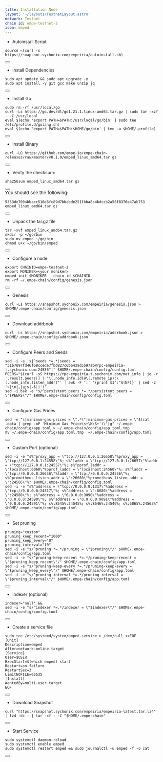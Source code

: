 ```yaml
---
title: Installation Node
layout: '~/layouts/TestnetLayout.astro'
network: Testnet
chain id: empe-testnet-2
icon: emped
---
```




- Autoinstall Script
<div class="code-block-wrapper">
  <pre><code>source &lt;(curl -s https://snapshot.sychonix.com/empeiria/autoinstall.sh)</code></pre>
  <button class="copy-btn"><i class="fas fa-copy"></i></button>
</div>

- Install Dependencies
<div class="code-block-wrapper">
  <pre><code>sudo apt update && sudo apt upgrade -y
sudo apt install -y git gcc make unzip jq</code></pre>
  <button class="copy-btn"><i class="fas fa-copy"></i></button>
</div>

- Install Go
<div class="code-block-wrapper">
  <pre><code>sudo rm -rf /usr/local/go
curl -Ls https://go.dev/dl/go1.21.1.linux-amd64.tar.gz | sudo tar -xzf - -C /usr/local
eval $(echo 'export PATH=$PATH:/usr/local/go/bin' | sudo tee /etc/profile.d/golang.sh)
eval $(echo 'export PATH=$PATH:$HOME/go/bin' | tee -a $HOME/.profile)</code></pre>
  <button class="copy-btn"><i class="fas fa-copy"></i></button>
</div>

- Install Binary
<div class="code-block-wrapper">
  <pre><code>curl -LO https://github.com/empe-io/empe-chain-releases/raw/master/v0.1.0/emped_linux_amd64.tar.gz</code></pre>
  <button class="copy-btn"><i class="fas fa-copy"></i></button>
</div>

- Verify the checksum:
<div class="code-block-wrapper">
  <pre><code>sha256sum emped_linux_amd64.tar.gz</code></pre>
  <button class="copy-btn"><i class="fas fa-copy"></i></button>
</div>
<span style="font-size: 15px;">You should see the following:</span>
<div class="code-block-wrapper">
  <pre><code>5353de7004bbacc516d6fc89d7bbcbde251fbba8c4bdccb2a58f8376e47ab753  emped_linux_amd64.tar.gz</code></pre>
  <button class="copy-btn"><i class="fas fa-copy"></i></button>
</div>

- Unpack the tar.gz file
<div class="code-block-wrapper">
  <pre><code>tar -xvf emped_linux_amd64.tar.gz
mkdir -p ~/go/bin
sudo mv emped ~/go/bin
chmod u+x ~/go/bin/emped</code></pre>
  <button class="copy-btn"><i class="fas fa-copy"></i></button>
</div>

- Configure a node
<div class="code-block-wrapper">
  <pre><code>export CHAINID=empe-testnet-2
export MONIKER=&lt;your moniker&gt;
emped init $MONIKER --chain-id $CHAINID
rm -rf ~/.empe-chain/config/genesis.json</code></pre>
  <button class="copy-btn"><i class="fas fa-copy"></i></button>
</div>

- Genesis
<div class="code-block-wrapper">
  <pre><code>curl -Ls https://snapshot.sychonix.com/empeiria/genesis.json > $HOME/.empe-chain/config/genesis.json</code></pre>
  <button class="copy-btn"><i class="fas fa-copy"></i></button>
</div>

- Download addrbook
<div class="code-block-wrapper">
  <pre><code>curl -Ls https://snapshot.sychonix.com/empeiria/addrbook.json > $HOME/.empe-chain/config/addrbook.json</code></pre>
  <button class="copy-btn"><i class="fas fa-copy"></i></button>
</div>

- Configure Peers and Seeds
<div class="code-block-wrapper">
  <pre><code>sed -i -e 's|^seeds *=.*|seeds = "31b7897fd46f68ccede7fbd827c6b6439d5b97ab@rpc-empeiria-t.sychonix.com:24556"|' $HOME/.empe-chain/config/config.toml
PEERS="$(curl -sS https://rpc-empeiria-t.sychonix.com/net_info | jq -r '.result.peers[] | "\(.node_info.id)@\(.remote_ip):\(.node_info.listen_addr)"' | awk -F ':' '{print $1":"$(NF)}' | sed -z 's|\n|,|g;s|.$||')"
sed -i.bak -e "s/^persistent_peers *=.*/persistent_peers = \"$PEERS\"/" $HOME/.empe-chain/config/config.toml</code></pre>
  <button class="copy-btn"><i class="fas fa-copy"></i></button>
</div>

- Configure Gas Prices
<div class="code-block-wrapper">
  <pre><code>sed -e "s|minimum-gas-prices = \".*\"|minimum-gas-prices = \"$(cat .data | grep -oP 'Minimum Gas Price\s+\K\S+')\"|g" ~/.empe-chain/config/app.toml > ~/.empe-chain/config/app.toml.tmp
mv ~/.empe-chain/config/app.toml.tmp  ~/.empe-chain/config/app.toml</code></pre>
  <button class="copy-btn"><i class="fas fa-copy"></i></button>
</div>

- Custom Port (optional)
<div class="code-block-wrapper">
  <pre><code>sed -i -e "s%^proxy_app = \"tcp://127.0.0.1:26658\"%proxy_app = \"tcp://127.0.0.1:24558\"%; s%^laddr = \"tcp://127.0.0.1:26657\"%laddr = \"tcp://127.0.0.1:24557\"%; s%^pprof_laddr = \"localhost:6060\"%pprof_laddr = \"localhost:24560\"%; s%^laddr = \"tcp://0.0.0.0:26656\"%laddr = \"tcp://0.0.0.0:24556\"%; s%^prometheus_listen_addr = \":26660\"%prometheus_listen_addr = \":24566\"%" $HOME/.empe-chain/config/config.toml
sed -i -e "s%^address = \"tcp://0.0.0.0:1317\"%address = \"tcp://0.0.0.0:24517\"%; s%^address = \":8080\"%address = \":24580\"%; s%^address = \"0.0.0.0:9090\"%address = \"0.0.0.0:24590\"%; s%^address = \"0.0.0.0:9091\"%address = \"0.0.0.0:24591\"%; s%:8545%:24545%; s%:8546%:24546%; s%:6065%:24565%" $HOME/.empe-chain/config/app.toml</code></pre>
  <button class="copy-btn"><i class="fas fa-copy"></i></button>
</div>

- Set pruning
<div class="code-block-wrapper">
  <pre><code>pruning="custom"
pruning_keep_recent="1000"
pruning_keep_every="0"
pruning_interval="10"
sed -i -e "s/^pruning *=.*/pruning = \"$pruning\"/" $HOME/.empe-chain/config/app.toml
sed -i -e "s/^pruning-keep-recent *=.*/pruning-keep-recent = \"$pruning_keep_recent\"/" $HOME/.empe-chain/config/app.toml
sed -i -e "s/^pruning-keep-every *=.*/pruning-keep-every = \"$pruning_keep_every\"/" $HOME/.empe-chain/config/app.toml
sed -i -e "s/^pruning-interval *=.*/pruning-interval = \"$pruning_interval\"/" $HOME/.empe-chain/config/app.toml</code></pre>
  <button class="copy-btn"><i class="fas fa-copy"></i></button>
</div>

- Indexer (optional)
<div class="code-block-wrapper">
  <pre><code>indexer="null" &&
sed -i -e "s/^indexer *=.*/indexer = \"$indexer\"/" $HOME/.empe-chain/config/config.toml</code></pre>
  <button class="copy-btn"><i class="fas fa-copy"></i></button>
</div>

- Create a service file
<div class="code-block-wrapper">
  <pre><code>sudo tee /etc/systemd/system/emped.service > /dev/null &lt;&lt;EOF
[Unit]
Description=emped
After=network-online.target
[Service]
User=$USER
ExecStart=$(which emped) start
Restart=on-failure
RestartSec=3
LimitNOFILE=65535
[Install]
WantedBy=multi-user.target
EOF</code></pre>
  <button class="copy-btn"><i class="fas fa-copy"></i></button>
</div>

- Download Snapshot
<div class="code-block-wrapper">
  <pre><code>curl "https://snapshot.sychonix.com/empeiria/empeiria-latest.tar.lz4" | lz4 -dc - | tar -xf - -C "$HOME/.empe-chain"</code></pre>
  <button class="copy-btn"><i class="fas fa-copy"></i></button>
</div>

- Start Service
<div class="code-block-wrapper">
  <pre><code>sudo systemctl daemon-reload
sudo systemctl enable emped
sudo systemctl restart emped && sudo journalctl -u emped -f -o cat</code></pre>
  <button class="copy-btn"><i class="fas fa-copy"></i></button>
</div>
